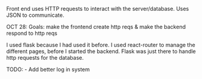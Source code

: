 Front end uses HTTP requests to interact with the server/database.
Uses JSON to communicate.

OCT 28:
Goals: make the frontend create http reqs
     & make the backend respond to http reqs

I used flask because I had used it before. I used react-router to manage the different pages, before I started the backend. Flask was just there to handle http requests for the database.



TODO:
	- Add better log in system
